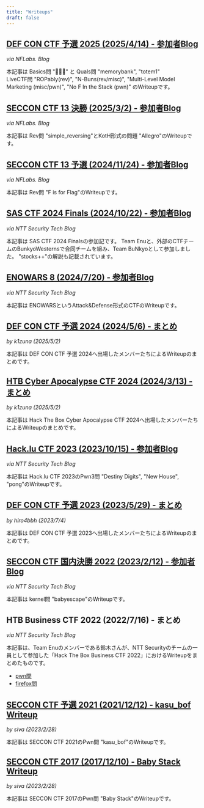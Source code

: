 ```yaml
---
title: "Writeups"
draft: false
---
```



## [DEF CON CTF 予選 2025 (2025/4/14) - 参加者Blog](https://blog.nflabs.jp/entry/2025/05/16/120000)
*via NFLabs. Blog*

本記事は Basics問 "🐱‍💻🌐" と Quals問 "memorybank", "totem1"  
LiveCTF問 "ROPably(rev)", "N-Buns(rev/misc)", "Multi-Level Model Marketing (misc/pwn)", "No F In the Stack (pwn)" のWriteupです。

## [SECCON CTF 13 決勝 (2025/3/2) - 参加者Blog](https://blog.nflabs.jp/entry/2025/03/28/090000)
*via NFLabs. Blog*

本記事は Rev問 "simple_reversing"とKotH形式の問題 "Allegro"のWriteupです。

## [SECCON CTF 13 予選 (2024/11/24) - 参加者Blog](https://blog.nflabs.jp/entry/2024/12/05/093000)
*via NFLabs. Blog*

本記事は Rev問 "F is for Flag"のWriteupです。

## [SAS CTF 2024 Finals (2024/10/22) - 参加者Blog](https://jp.security.ntt/tech_blog/sas-ctf-2024-final)
*via NTT Security Tech Blog*

本記事は SAS CTF 2024 Finalsの参加記です。 
Team Enuと、外部のCTFチームのBunkyoWesternsで合同チームを組み、Team BuNkyoとして参加しました。 
"stocks++"の解説も記載されています。

## [ENOWARS 8 (2024/7/20) - 参加者Blog](https://jp.security.ntt/tech_blog/enowars-8-writeup-attack-and-defense)
*via NTT Security Tech Blog*

本記事は ENOWARSというAttack&Defense形式のCTFのWriteupです。

## [DEF CON CTF 予選 2024 (2024/5/6) - まとめ](/writeup/def_con_ctf_quals_2024/)
*by k1zuna (2025/5/2)*

本記事は DEF CON CTF 予選 2024へ出場したメンバーたちによるWriteupのまとめです。

## [HTB Cyber Apocalypse CTF 2024 (2024/3/13) - まとめ](/writeup/htb_cyber_apocalypse_ctf_2024)
*by k1zuna (2025/5/2)*

本記事は Hack The Box Cyber Apocalypse CTF 2024へ出場したメンバーたちによるWriteupのまとめです。

## [Hack.lu CTF 2023 (2023/10/15) - 参加者Blog](https://jp.security.ntt/tech_blog/hack-lu-ctf-2023-writeup)
*via NTT Security Tech Blog*

本記事は Hack.lu CTF 2023のPwn3問 "Destiny Digits", "New House", "pong"のWriteupです。

## [DEF CON CTF 予選 2023 (2023/5/29) - まとめ](/writeup/def_con_ctf_quals_2023/)
*by hiro4bbh (2023/7/4)*

本記事は DEF CON CTF 予選 2023へ出場したメンバーたちによるWriteupのまとめです。

## [SECCON CTF 国内決勝 2022 (2023/2/12) - 参加者Blog](https://jp.security.ntt/tech_blog/102i7lq)
*via NTT Security Tech Blog*

本記事は kernel問 "babyescape"のWriteupです。

## HTB Business CTF 2022 (2022/7/16) - まとめ
*via NTT Security Tech Blog*

本記事は、Team Enuのメンバーである鈴木さんが、NTT Securityのチームの一員として参加した「Hack The Box Business CTF 2022」におけるWriteupをまとめたものです。

- [pwn問](https://jp.security.ntt/tech_blog/102htzm)
- [firefox問](https://jp.security.ntt/tech_blog/102htp3)

## [SECCON CTF 予選 2021 (2021/12/12) - kasu_bof Writeup](/writeup/seccon_ctf_2021_kasu_bof/)
*by siva (2023/2/28)*

本記事は SECCON CTF 2021のPwn問 "kasu_bof"のWriteupです。

## [SECCON CTF 2017 (2017/12/10) - Baby Stack Writeup](/writeup/seccon_ctf_2017_baby_stack/)
*by siva (2023/2/28)*

本記事は SECCON CTF 2017のPwn問 "Baby Stack"のWriteupです。
